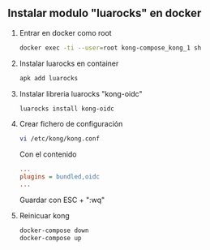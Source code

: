 ## Instalar modulo "luarocks" en docker

1. Entrar en docker como root

    ```sh
    docker exec -ti --user=root kong-compose_kong_1 sh
    ```

2. Instalar luarocks en container

    ```sh
    apk add luarocks
    ```

3. Instalar libreria luarocks "kong-oidc"

    ```sh
    luarocks install kong-oidc
    ```

4. Crear fichero de configuración

    ```sh
    vi /etc/kong/kong.conf
    ```

    Con el contenido

    ```ini
    ...
    plugins = bundled,oidc
    ...
    ```

    Guardar con ESC + ":wq"

5. Reinicuar kong
    ```sh
    docker-compose down
    docker-compose up
    ```
